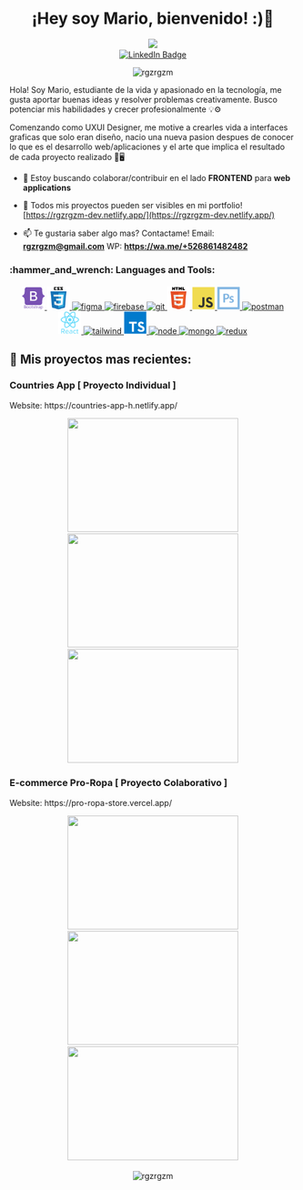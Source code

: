 <h1 align="center">¡Hey soy Mario, bienvenido! :)👋</h1>

<!-- GIF IMAGE -->
<div id="header" align="center">
  <img src="https://media.giphy.com/media/M9gbBd9nbDrOTu1Mqx/giphy.gif" width="100"/>
</div>

<!-- BAGDES RSS -->
<div id="badges" align="center">
  <a href="https://linkedin.com/in/rgzrgzm" target="blank">
    <img src="https://img.shields.io/badge/LinkedIn-blue?style=for-the-badge&logo=linkedin&logoColor=white" alt="LinkedIn Badge"/>
  </a>
</div>

<!-- PROFILE VIEWERS -->
<p align="center"><img src="https://komarev.com/ghpvc/?username=rgzrgzm&label=Profile%20views&color=0e75b6&style=flat" alt="rgzrgzm" /></p>

Hola! Soy Mario, estudiante de la vida y apasionado en la tecnología, me gusta aportar buenas ideas y resolver problemas creativamente.
Busco potenciar mis habilidades y crecer profesionalmente 💡⚙️

Comenzando como UXUI Designer, me motive a crearles vida a interfaces graficas que solo eran diseño, nacio una nueva pasion despues de conocer lo que es el desarrollo  web/aplicaciones y el arte que implica el resultado de cada proyecto realizado 🎨🖥️

- 👯 Estoy buscando colaborar/contribuir en el lado **FRONTEND** para **web applications**

- 💼 Todos mis proyectos pueden ser visibles en mi portfolio!  [https://rgzrgzm-dev.netlify.app/](https://rgzrgzm-dev.netlify.app/)

- 📫 Te gustaria saber algo mas? Contactame! Email: **rgzrgzm@gmail.com** WP: **https://wa.me/+526861482482**

<h3 align="left" style="margin-bottom: 20px;"> :hammer_and_wrench: Languages and Tools:</h3>
<p align="center"> <a href="https://getbootstrap.com" target="_blank" rel="noreferrer"> <img src="https://raw.githubusercontent.com/devicons/devicon/master/icons/bootstrap/bootstrap-plain-wordmark.svg" alt="bootstrap" width="40" height="40"/> </a> <a href="https://www.w3schools.com/css/" target="_blank" rel="noreferrer"> <img src="https://raw.githubusercontent.com/devicons/devicon/master/icons/css3/css3-original-wordmark.svg" alt="css3" width="40" height="40"/> </a> <a href="https://www.figma.com/" target="_blank" rel="noreferrer"> <img src="https://www.vectorlogo.zone/logos/figma/figma-icon.svg" alt="figma" width="40" height="40"/> </a> <a href="https://firebase.google.com/" target="_blank" rel="noreferrer"> <img src="https://www.vectorlogo.zone/logos/firebase/firebase-icon.svg" alt="firebase" width="40" height="40"/> </a> <a href="https://git-scm.com/" target="_blank" rel="noreferrer"> <img src="https://www.vectorlogo.zone/logos/git-scm/git-scm-icon.svg" alt="git" width="40" height="40"/> </a> <a href="https://www.w3.org/html/" target="_blank" rel="noreferrer"> <img src="https://raw.githubusercontent.com/devicons/devicon/master/icons/html5/html5-original-wordmark.svg" alt="html5" width="40" height="40"/> </a> <a href="https://developer.mozilla.org/en-US/docs/Web/JavaScript" target="_blank" rel="noreferrer"> <img src="https://raw.githubusercontent.com/devicons/devicon/master/icons/javascript/javascript-original.svg" alt="javascript" width="40" height="40"/> </a> <a href="https://www.photoshop.com/en" target="_blank" rel="noreferrer"> <img src="https://raw.githubusercontent.com/devicons/devicon/master/icons/photoshop/photoshop-line.svg" alt="photoshop" width="40" height="40"/> </a> <a href="https://postman.com" target="_blank" rel="noreferrer"> <img src="https://www.vectorlogo.zone/logos/getpostman/getpostman-icon.svg" alt="postman" width="40" height="40"/> </a> <a href="https://reactjs.org/" target="_blank" rel="noreferrer"> <img src="https://raw.githubusercontent.com/devicons/devicon/master/icons/react/react-original-wordmark.svg" alt="react" width="40" height="40"/> </a> <a href="https://tailwindcss.com/" target="_blank" rel="noreferrer"> <img src="https://www.vectorlogo.zone/logos/tailwindcss/tailwindcss-icon.svg" alt="tailwind" width="40" height="40"/> </a> <a href="https://www.typescriptlang.org/" target="_blank" rel="noreferrer"> <img src="https://raw.githubusercontent.com/devicons/devicon/master/icons/typescript/typescript-original.svg" alt="typescript" width="40" height="40"/> </a>
<a href="https://nodejs.org/es/" target="_blank" rel="noreferrer"> <img src="https://logos-download.com/wp-content/uploads/2016/09/Node_logo_NodeJS.png" alt="node" width="60" height="40"/> </a>
<a href="https://www.mongodb.com/cloud/atlas/lp/try2?utm_content=controlhterms&utm_source=google&utm_campaign=gs_americas_mexico_search_core_brand_atlas_desktop&utm_term=mongodb&utm_medium=cpc_paid_search&utm_ad=e&utm_ad_campaign_id=12212624326&adgroup=115749706303&gclid=Cj0KCQjw2MWVBhCQARIsAIjbwoOzct3-Y2iW8VEdsfdcKXr6hdBXyDzOzSDwTASD2_jY6lKlPPZl0r8aAv3ZEALw_wcB" target="_blank" rel="noreferrer"> <img src="https://citywebconsultants.co.uk/sites/default/files/inline-images/mongo-medium.png" alt="mongo" width="45" height="50"/> </a>
 <a href="https://es.redux.js.org/" target="_blank" rel="noreferrer"> <img src="https://carlosazaustre.es/images/como-funciona-redux-conceptos-basicos/logo_redux.png" alt="redux" width="70" height="50"/> </a>
  
 <h2>📌 Mis proyectos mas recientes:</h2>
 <div><h3>Countries App [ Proyecto Individual ]</h3></div>
<div>Website: https://countries-app-h.netlify.app/ </div>
<p align="center" margin-top="10" dir="auto">
<img height="200" width="300" src="https://user-images.githubusercontent.com/87833482/182735394-4bfcdda8-5ba5-4e30-9710-22539b6e036b.png" style="max-width: 100%;">
<img height="200" width="300" src="https://user-images.githubusercontent.com/87833482/182729649-2f9e143d-f913-4708-8951-b6ee7cc2e098.png" style="max-width: 100%;">
<img height="200" width="300" src="https://user-images.githubusercontent.com/87833482/182735662-bee53426-0fc1-4d02-9832-ad8496649f8e.png" style="max-width: 100%;">
</p>


<div><h3>E-commerce Pro-Ropa [ Proyecto Colaborativo ]</h3></div>
<div>Website: https://pro-ropa-store.vercel.app/</div>
<p align="center" margin-top="10" dir="auto">
<img height="200" width="300" src="https://user-images.githubusercontent.com/87833482/182735820-029aa336-f296-428f-a916-ab1cd69f822d.png" style="max-width: 100%;">
<img height="200" width="300" src="https://user-images.githubusercontent.com/87833482/182736211-eb954487-5000-48ed-94a6-5bffb280fdc3.png" style="max-width: 100%;">
<img height="200" width="300" src="https://user-images.githubusercontent.com/87833482/182736254-b4a5f2c2-e237-49b7-bc52-90cf2bfd17ef.png" style="max-width: 100%;">
</p>  



<p align="center"><img align="center" src="https://github-readme-stats.vercel.app/api/top-langs?username=rgzrgzm&show_icons=true&locale=en&layout=compact" alt="rgzrgzm" /></p>
